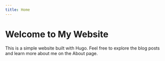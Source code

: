 ```yaml
---
title: Home
---
```


# Welcome to My Website

This is a simple website built with Hugo. Feel free to explore the blog posts and learn more about me on the About page.